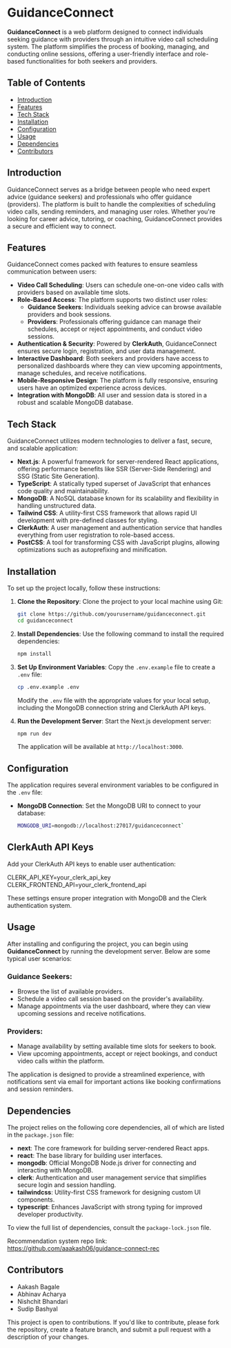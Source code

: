 # GuidanceConnect

**GuidanceConnect** is a web platform designed to connect individuals seeking guidance with providers through an intuitive video call scheduling system. The platform simplifies the process of booking, managing, and conducting online sessions, offering a user-friendly interface and role-based functionalities for both seekers and providers.

## Table of Contents

- [Introduction](#introduction)
- [Features](#features)
- [Tech Stack](#tech-stack)
- [Installation](#installation)
- [Configuration](#configuration)
- [Usage](#usage)
- [Dependencies](#dependencies)
- [Contributors](#contributors)

## Introduction

GuidanceConnect serves as a bridge between people who need expert advice (guidance seekers) and professionals who offer guidance (providers). The platform is built to handle the complexities of scheduling video calls, sending reminders, and managing user roles. Whether you're looking for career advice, tutoring, or coaching, GuidanceConnect provides a secure and efficient way to connect.

## Features

GuidanceConnect comes packed with features to ensure seamless communication between users:

- **Video Call Scheduling**: Users can schedule one-on-one video calls with providers based on available time slots.
- **Role-Based Access**: The platform supports two distinct user roles:
  - **Guidance Seekers**: Individuals seeking advice can browse available providers and book sessions.
  - **Providers**: Professionals offering guidance can manage their schedules, accept or reject appointments, and conduct video sessions.
- **Authentication & Security**: Powered by **ClerkAuth**, GuidanceConnect ensures secure login, registration, and user data management.
- **Interactive Dashboard**: Both seekers and providers have access to personalized dashboards where they can view upcoming appointments, manage schedules, and receive notifications.
- **Mobile-Responsive Design**: The platform is fully responsive, ensuring users have an optimized experience across devices.
- **Integration with MongoDB**: All user and session data is stored in a robust and scalable MongoDB database.

## Tech Stack

GuidanceConnect utilizes modern technologies to deliver a fast, secure, and scalable application:

- **Next.js**: A powerful framework for server-rendered React applications, offering performance benefits like SSR (Server-Side Rendering) and SSG (Static Site Generation).
- **TypeScript**: A statically typed superset of JavaScript that enhances code quality and maintainability.
- **MongoDB**: A NoSQL database known for its scalability and flexibility in handling unstructured data.
- **Tailwind CSS**: A utility-first CSS framework that allows rapid UI development with pre-defined classes for styling.
- **ClerkAuth**: A user management and authentication service that handles everything from user registration to role-based access.
- **PostCSS**: A tool for transforming CSS with JavaScript plugins, allowing optimizations such as autoprefixing and minification.

## Installation

To set up the project locally, follow these instructions:

1. **Clone the Repository**:
   Clone the project to your local machine using Git:

   ```bash
   git clone https://github.com/yourusername/guidanceconnect.git
   cd guidanceconnect
   ```

2. **Install Dependencies**:
   Use the following command to install the required dependencies:

   ```bash
   npm install
   ```

3. **Set Up Environment Variables**:
   Copy the `.env.example` file to create a `.env` file:

   ```bash
   cp .env.example .env
   ```

   Modify the `.env` file with the appropriate values for your local setup, including the MongoDB connection string and ClerkAuth API keys.

4. **Run the Development Server**:
   Start the Next.js development server:

   ```bash
   npm run dev
   ```

   The application will be available at `http://localhost:3000`.

## Configuration

The application requires several environment variables to be configured in the `.env` file:

- **MongoDB Connection**: Set the MongoDB URI to connect to your database:
  ```bash
  MONGODB_URI=mongodb://localhost:27017/guidanceconnect`

  ```

## ClerkAuth API Keys

Add your ClerkAuth API keys to enable user authentication:

CLERK_API_KEY=your_clerk_api_key  
CLERK_FRONTEND_API=your_clerk_frontend_api

These settings ensure proper integration with MongoDB and the Clerk authentication system.

## Usage

After installing and configuring the project, you can begin using **GuidanceConnect** by running the development server. Below are some typical user scenarios:

### Guidance Seekers:

- Browse the list of available providers.
- Schedule a video call session based on the provider's availability.
- Manage appointments via the user dashboard, where they can view upcoming sessions and receive notifications.

### Providers:

- Manage availability by setting available time slots for seekers to book.
- View upcoming appointments, accept or reject bookings, and conduct video calls within the platform.

The application is designed to provide a streamlined experience, with notifications sent via email for important actions like booking confirmations and session reminders.

## Dependencies

The project relies on the following core dependencies, all of which are listed in the `package.json` file:

- **next**: The core framework for building server-rendered React apps.
- **react**: The base library for building user interfaces.
- **mongodb**: Official MongoDB Node.js driver for connecting and interacting with MongoDB.
- **clerk**: Authentication and user management service that simplifies secure login and session handling.
- **tailwindcss**: Utility-first CSS framework for designing custom UI components.
- **typescript**: Enhances JavaScript with strong typing for improved developer productivity.

To view the full list of dependencies, consult the `package-lock.json` file.

Recommendation system repo link: https://github.com/aaakash06/guidance-connect-rec

## Contributors

- Aakash Bagale
- Abhinav Acharya
- Nishchit Bhandari
- Sudip Bashyal

This project is open to contributions. If you'd like to contribute, please fork the repository, create a feature branch, and submit a pull request with a description of your changes.
